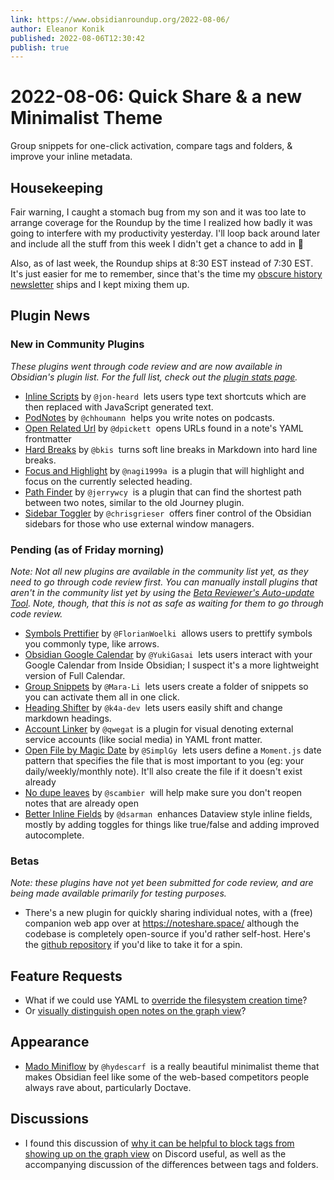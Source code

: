 ```yaml
---
link: https://www.obsidianroundup.org/2022-08-06/
author: Eleanor Konik
published: 2022-08-06T12:30:42
publish: true
---
```


# 2022-08-06: Quick Share & a new Minimalist Theme
Group snippets for one-click activation, compare tags and folders, & improve your inline metadata.

## Housekeeping

Fair warning, I caught a stomach bug from my son and it was too late to arrange coverage for the Roundup by the time I realized how badly it was going to interfere with my productivity yesterday. I'll loop back around later and include all the stuff from this week I didn't get a chance to add in 💚

Also, as of last week, the Roundup ships at 8:30 EST instead of 7:30 EST. It's just easier for me to remember, since that's the time my [obscure history newsletter](https://newsletter.eleanorkonik.com/) ships and I kept mixing them up. 

## Plugin News

### New in Community Plugins

_These plugins went through code review and are now available in Obsidian's plugin list._ _For the full list, check out the [plugin stats page](https://obsidian-plugin-stats.vercel.app/new)._

* [Inline Scripts](https://github.com/jon-heard/obsidian-inline-scripts) by `@jon-heard`  lets users type text shortcuts which are then replaced with JavaScript generated text.
* [PodNotes](https://github.com/chhoumann/podnotes) by `@chhoumann`  helps you write notes on podcasts.
* [Open Related Url](https://github.com/dpickett/open-related-url) by `@dpickett`  opens URLs found in a note's YAML frontmatter
* [Hard Breaks](https://github.com/bkis/obsidian-hard-breaks) by `@bkis`  turns soft line breaks in Markdown into hard line breaks.
* [Focus and Highlight](https://github.com/nagi1999a/obsidian-focus-plugin) by `@nagi1999a`  is a plugin that will highlight and focus on the currently selected heading.
* [Path Finder](https://github.com/jerrywcy/obsidian-path-finder) by `@jerrywcy`  is a plugin that can find the shortest path between two notes, similar to the old Journey plugin.
* [Sidebar Toggler](https://github.com/chrisgrieser/obsidian-sidebar-toggler) by `@chrisgrieser`  offers finer control of the Obsidian sidebars for those who use external window managers.

### Pending (as of Friday morning)

_Note: Not all new plugins are available in the community list yet, as they need to go through code review first. You can manually install plugins that aren't in the community list yet by using the [Beta Reviewer's Auto-update Tool](https://github.com/TfTHacker/obsidian42-brat). Note, though, that this is not as safe as waiting for them to go through code review._

* [Symbols Prettifier](https://github.com/FlorianWoelki/obsidian-symbols-prettifier) by `@FlorianWoelki`  allows users to prettify symbols you commonly type, like arrows.
* [Obsidian Google Calendar](https://github.com/YukiGasai/obsidian-google-calendar) by `@YukiGasai`  lets users interact with your Google Calendar from Inside Obsidian; I suspect it's a more lightweight version of Full Calendar.
* [Group Snippets](https://github.com/Mara-Li/obsidian-group-snippets) by `@Mara-Li`  lets users create a folder of snippets so you can activate them all in one click.
* [Heading Shifter](https://github.com/k4a-dev/obsidian-heading-shifter) by `@k4a-dev`  lets users easily shift and change markdown headings.
* [Account Linker](https://github.com/qwegat/Obsidian-Account-Linker) by `@qwegat` is a plugin for visual denoting external service accounts (like social media) in YAML front matter.
* [Open File by Magic Date](https://github.com/SimplGy/obsidian-open-file-by-magic-date) by `@SimplGy`  lets users define a `Moment.js` date pattern that specifies the file that is most important to you (eg: your daily/weekly/monthly note). It'll also create the file if it doesn't exist already
* [No dupe leaves](https://github.com/scambier/obsidian-no-dupe-leaves) by `@scambier`  will help make sure you don't reopen notes that are already open
* [Better Inline Fields](https://github.com/dsarman/better-inline-fields) by `@dsarman`  enhances Dataview style inline fields, mostly by adding toggles for things like true/false and adding improved autocomplete.

### Betas

_Note: these plugins have not yet been submitted for code review, and are being made available primarily for testing purposes._

* There's a new plugin for quickly sharing individual notes, with a (free) companion web app over at <https://noteshare.space/> although the codebase is completely open-source if you'd rather self-host. Here's the [github repository](https://github.com/mcndt/obsidian-note-sharing) if you'd like to take it for a spin.

## Feature Requests

* What if we could use YAML to [override the filesystem creation time](https://forum.obsidian.md/t/native-yaml-override-for-filesystem-creation-time/41240/2)?
* Or [visually distinguish open notes on the graph view](https://forum.obsidian.md/t/render-open-notes-as-a-ring-in-graph-view/41321)?

## Appearance

* [Mado Miniflow](https://github.com/hydescarf/Obsidian-Theme-Mado-Miniflow) by `@hydescarf`  is a really beautiful minimalist theme that makes Obsidian feel like some of the web-based competitors people always rave about, particularly Doctave.

## Discussions

* I found this discussion of [why it can be helpful to block tags from showing up on the graph view](https://discord.com/channels/686053708261228577/710585052769157141/1005134287533789276) on Discord useful, as well as the accompanying discussion of the differences between tags and folders.
